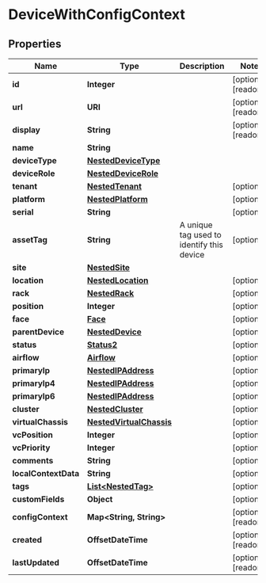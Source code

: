 

# DeviceWithConfigContext


## Properties

| Name | Type | Description | Notes |
|------------ | ------------- | ------------- | -------------|
|**id** | **Integer** |  |  [optional] [readonly] |
|**url** | **URI** |  |  [optional] [readonly] |
|**display** | **String** |  |  [optional] [readonly] |
|**name** | **String** |  |  |
|**deviceType** | [**NestedDeviceType**](NestedDeviceType.md) |  |  |
|**deviceRole** | [**NestedDeviceRole**](NestedDeviceRole.md) |  |  |
|**tenant** | [**NestedTenant**](NestedTenant.md) |  |  [optional] |
|**platform** | [**NestedPlatform**](NestedPlatform.md) |  |  [optional] |
|**serial** | **String** |  |  [optional] |
|**assetTag** | **String** | A unique tag used to identify this device |  [optional] |
|**site** | [**NestedSite**](NestedSite.md) |  |  |
|**location** | [**NestedLocation**](NestedLocation.md) |  |  [optional] |
|**rack** | [**NestedRack**](NestedRack.md) |  |  [optional] |
|**position** | **Integer** |  |  [optional] |
|**face** | [**Face**](Face.md) |  |  [optional] |
|**parentDevice** | [**NestedDevice**](NestedDevice.md) |  |  [optional] |
|**status** | [**Status2**](Status2.md) |  |  [optional] |
|**airflow** | [**Airflow**](Airflow.md) |  |  [optional] |
|**primaryIp** | [**NestedIPAddress**](NestedIPAddress.md) |  |  [optional] |
|**primaryIp4** | [**NestedIPAddress**](NestedIPAddress.md) |  |  [optional] |
|**primaryIp6** | [**NestedIPAddress**](NestedIPAddress.md) |  |  [optional] |
|**cluster** | [**NestedCluster**](NestedCluster.md) |  |  [optional] |
|**virtualChassis** | [**NestedVirtualChassis**](NestedVirtualChassis.md) |  |  [optional] |
|**vcPosition** | **Integer** |  |  [optional] |
|**vcPriority** | **Integer** |  |  [optional] |
|**comments** | **String** |  |  [optional] |
|**localContextData** | **String** |  |  [optional] |
|**tags** | [**List&lt;NestedTag&gt;**](NestedTag.md) |  |  [optional] |
|**customFields** | **Object** |  |  [optional] |
|**configContext** | **Map&lt;String, String&gt;** |  |  [optional] [readonly] |
|**created** | **OffsetDateTime** |  |  [optional] [readonly] |
|**lastUpdated** | **OffsetDateTime** |  |  [optional] [readonly] |



